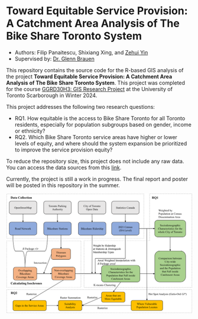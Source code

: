 # Toward Equitable Service Provision: A Catchment Area Analysis of The Bike Share Toronto System

- Authors: Filip Panaitescu, Shixiang Xing, and [Zehui Yin](https://zehuiyin.github.io/)
- Supervised by: [Dr. Glenn Brauen](https://www.utsc.utoronto.ca/geography/glenn-brauen)

This repository contains the source code for the R-based GIS analysis of the project **Toward Equitable Service Provision: A Catchment Area Analysis of The Bike Share Toronto System**. This project was completed for the course [GGRD30H3: GIS Research Project](https://utsc.calendar.utoronto.ca/course/ggrd30h3) at the University of Toronto Scarborough in Winter 2024.

This project addresses the following two research questions:
- RQ1. How equitable is the access to Bike Share Toronto for all Toronto residents, especially for population subgroups based on gender, income or ethnicity?
- RQ2. Which Bike Share Toronto service areas have higher or lower levels of equity, and where should the system expansion be prioritized to improve the service provision equity?

To reduce the repository size, this project does not include any raw data. You can access the data sources from this [link](./Data/data_source.xlsx).

Currently, the project is still a work in progress. The final report and poster will be posted in this repository in the summer.

![](./Graphs/Workflow.png)
